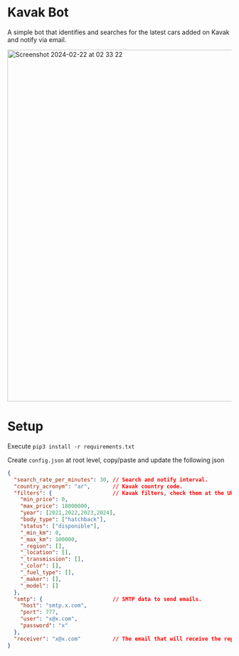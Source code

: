 # Kavak Bot
A simple bot that identifies and searches for the latest cars added on Kavak and notify via email.

<img width="789" alt="Screenshot 2024-02-22 at 02 33 22" src="https://github.com/juanenmellare/kavak-bot/assets/18221356/3dff72d4-bec7-4df4-91db-008b1d4a3090">

# Setup
Execute `pip3 install -r requirements.txt`

Create `config.json` at root level, copy/paste and update the following json
```json
{
  "search_rate_per_minutes": 30, // Search and notify interval.
  "country_acronym": "ar",       // Kavak country code. 
  "filters": {                   // Kavak filters, check them at the URL of the web page when filter are applied (should match and if you want to ignore them add an underscore at the begging of the key). 
    "min_price": 0,
    "max_price": 18000000,
    "year": [2021,2022,2023,2024],
    "body_type": ["hatchback"],
    "status": ["disponible"],
    "_min_km": 0,
    "_max_km": 100000,
    "_region": [],
    "_location": [],
    "_transmission": [],
    "_color": [],
    "_fuel_type": [],
    "_maker": [],
    "_model": []
  },
  "smtp": {                      // SMTP data to send emails.
    "host": "smtp.x.com",
    "port": 777,
    "user": "x@x.com",
    "password": "x"
  },
  "receiver": "x@x.com"          // The email that will receive the reports.
}
```
